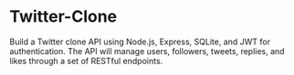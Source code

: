 # Twitter-Clone
Build a Twitter clone API using Node.js, Express, SQLite, and JWT for authentication. The API will manage users, followers, tweets, replies, and likes through a set of RESTful endpoints.
